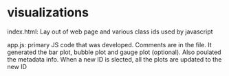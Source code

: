 # visualizations

index.html: Lay out of web page and various class ids used by javascript

app.js: primary JS code that was developed. Comments are in the file. It generated the bar plot, bubble plot and gauge plot (optional). Also poulated the metadata info. When a new ID is slected, all the plots are updated to the new ID

